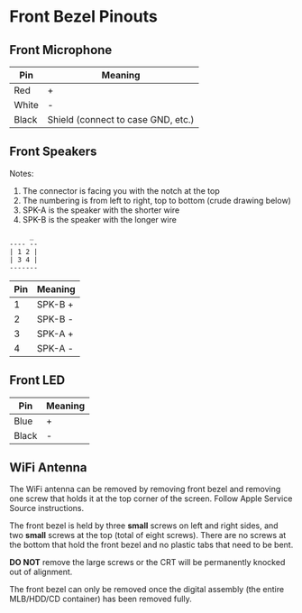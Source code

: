 # Front Bezel Pinouts

## Front Microphone

|Pin|Meaning|
|-|-|
|Red|+|
|White|-|
|Black|Shield (connect to case GND, etc.)|

## Front Speakers

Notes:
1. The connector is facing you with the notch at the top
1. The numbering is from left to right, top to bottom (crude drawing below)
1. SPK-A is the speaker with the shorter wire
1. SPK-B is the speaker with the longer wire

```
     _
---- --
| 1 2 |
| 3 4 |
-------
```

|Pin|Meaning|
|-|-|
|1 |SPK-B +|
|2 |SPK-B -|
|3|SPK-A +|
|4|SPK-A -|


## Front LED

|Pin|Meaning|
|-|-|
|Blue|+|
|Black|-|

## WiFi Antenna

The WiFi antenna can be removed by removing front bezel and removing one screw that holds it at the top corner of the screen. Follow Apple Service Source instructions.

The front bezel is held by three __small__ screws on left and right sides, and two __small__ screws at the top (total of eight screws). There are no screws at the bottom that hold the front bezel and no plastic tabs that need to be bent.

**DO NOT** remove the large screws or the CRT will be permanently knocked out of alignment.

The front bezel can only be removed once the digital assembly (the entire MLB/HDD/CD container) has been removed fully.

